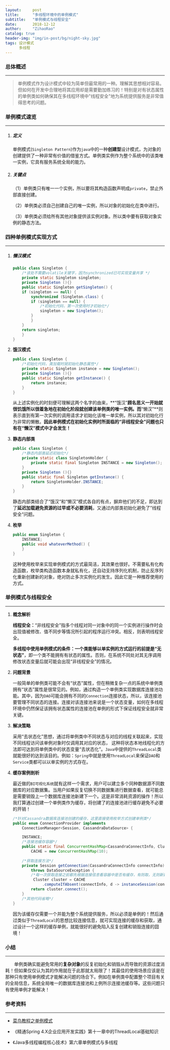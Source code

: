 ```yaml
---
layout:     post
title:      "多线程环境中的单例模式"
subtitle:   "单例模式与线程安全"
date:       2018-12-12
author:     "ZihaoRao"
catalog: true
header-img: "img/in-post/bg/night-sky.jpg"
tags: 设计模式
      多线程
---
```






### 总体概述
---
> 单例模式作为设计模式中较为简单但最常用的一种。理解其思想相对容易。但如何在开发中合理地将其应用却是需要勤加练习的！特别是对有状态属性的单例类如何确保其在多线程环境中"线程安全"地为系统提供服务是非常值得思考的问题。   ​                                                                                                                                            
>



### 单例模式速览
---

1. ##### 定义

   单例模式(`Singleton Pattern`)作为`java`中的一种**创建型**设计模式，为对象的创建提供了一种非常有价值的借鉴方式。单例类实例作为整个系统中的该类唯一实例，它具有服务系统全局的能力。

2. ##### 关键点

   （1）单例类只有唯一一个实例，所以要将其构造函数声明成`private`，禁止外部直接创建。

   （2）单例类必须自己创建自己的唯一实例，所以对象的初始化在类中进行。

   （3）单例类必须给所有其他对象提供该实例对象。所以类中要有获取对象实例的静态方法。



### 四种单例模式实现方式
---

1. ##### 懒汉模式

   ```java
   public class Singleton {  
       /*该处不需要volatile关键字，因为synchronized已可实现变量共享 */
       private static Singleton singleton; 
       private Singleton (){}  
       public static Singleton getSingleton() {  
       if (singleton == null) {  
           synchronized (Singleton.class) {  
           if (singleton == null) {  
               /*初始化代码，第一次使用时才初始化*/
               singleton = new Singleton();  
           }  
           }  
       }  
       return singleton;  
       }  
   }
   ```

2. **饿汉模式**

   ```java
   public class Singleton {  
       /*初始化代码，类加载时就初始化静态属性*/
       private static Singleton instance = new Singleton();  
       private Singleton (){}  
       public static Singleton getInstance() {  
           return instance;  
       }  
   }
   ```

   从上述实例化的时刻便可理解这两个名字的由来，**“饿汉”**顾名思义一开始就很饥饿所以很着急地在初始化阶段就创建该单例类的唯一实例。而**“懒汉”**则表示直到有第一次实例的调用请求才初始化该唯一单实例，所以其对初始化行为非常的懒散。**因此单例模式在初始化实例时所面临的“非线程安全”问题也只有在“懒汉”模式中才会发生！**

3. **静态内部类**

   ```java
   public class Singleton {  
       /*静态内部类延迟初始化*/
       private static class SingletonHolder {  
           private static final Singleton INSTANCE = new Singleton();  
       }  
       private Singleton (){}  
       public static final Singleton getInstance() {  
           return SingletonHolder.INSTANCE;  
       }  
   }
   ```

   静态内部类结合了“饿汉“和“懒汉”模式各自的有点，摒弃他们的不足，即达到了**延迟加载避免资源的过早或不必要消耗**，又通过内部类初始化避免了”线程安全“问题。

4. **枚举**

   ```java
   public enum Singleton {  
       INSTANCE;  
       public void whateverMethod() {  
       }  
   }
   ```

   这种使用枚举来实现单例模式的方式最简洁，其效果也很好。不需要私有化构造函数，枚举类构造函数本身就私有化，还自动支持序列化机制，防止反序列化重新创建新的对象，绝对防止多次实例化的发生。因此它是一种推荐使用的方式。



### **单例模式与线程安全**
---

1. **概念解析**

   **线程安全：**“非线程安全”指多个线程对同一对象中的同一个实例进行操作时会出现值被修改、值不同步等情况所引起的程序运行冲突。相反，则表明线程安全。

   **多线程中使用单例模式的条件：**一个类能够以单实例的方式运行的前提是**“无状态”**，即一个类不能拥有有状态的属性。否则，在系统不同处对其无序调用修改状态变量后就可能会出现“非线程安全”的情况。

2. **问题背景**

   一般简单的单例类可能不会有“状态”属性，但在稍微复杂一点的系统中单例类拥有“状态”属性是很常见的。例如，通过构造一个单例类实现数据库连接池功能。其中，因为`DAO`可能会拥有不同的`Connection`连接状态，所以，该连接池要管理不同状态的连接。连接对该连接池来说是一个状态变量，如何在多线程环境中仍然保证该拥有状态属性的连接池在单例的形式下保证线程安全就非常关键。

3. **解决策略**

   采用“去状态化”思想，通过将单例类中不同状态与对应的线程关联起来，实现不同线程访问该单例对象时仅调用其对应的状态， 这种将状态本地线程化的方法即可达到将单例类中的状态变量“去状态化”。`Java`中提供的`ThreadLocal`类就能很好的达到该目的。例如：`Spring`中就是使用`ThreadLocal`来保证`DAO`和`Service`类都可以以单实例的方式存在。

4. **缓存案例剖析**

   最近做的`BI可视化系统`就有这样一个需求，用户可以建立多个同种数据源不同数据库的对应数据集。当用户如果反复切换不同数据集进行数据查看，就可能总是需要销毁上一个数据库连接池新建下一个。这是非常消耗资源的操作！所以我打算通过创建一个单例类作为缓存，将创建了的连接池进行缓存避免不必要的开销！

   ```java
   /*针对Cassandra数据库连接池创建的缓存，这里直接使用枚举方式创建单例类*/
   public enum ConnectionProvider implements 
       ConnectionManager<Session, CassandraDataSource> {

       INSTANCE;
       /*连接池缓存容器*/
       public static final ConcurrentHashMap<CassandraConnectInfo, Cluster> 
           CACHE = new ConcurrentHashMap(10);
    
       /*获取连接方法*/
       private Session getConnection(CassandraConnectInfo connectInfo) 
           throws DataSourceException {
           /*每一次获取连接之前都先根据连接信息看容器中是否有缓存，有则取，无则新建并缓存*/
            Cluster cluster = CACHE
                .computeIfAbsent(connectInfo, d -> instanceSession(connectInfo));
           return cluster.connect();
       }
       /*其他代码省略*/
   }
   ```

   因为该缓存仅需要一个并能为整个系统提供服务，所以必须是单例的！然后通过类似于`ThreadLocal`的思想比较连接信息，就可实现连接的缓存和获取，通过设计一个这样的缓存单例，就能很好的避免陷入反复创建和销毁连接的囧境！



### 小结
---

&emsp;&emsp;单例类确实能避免常用的**复杂对象**的反复初始化和销毁从而导致的资源过度消耗！但如果仅仅认为其的作用就在于此那就太局限了！其最佳的使用场景应该是在那种只有使用单例模式才能解决问题的场合下。例如在单例类中配置整个项目有关的全局信息，系统全局唯一的数据库连接池和上例所示连接池缓存等。这些问题只有使用单例才能解决！



### 参考资料
---

- [菜鸟教程之单例模式](http://www.runoob.com/design-pattern/singleton-pattern.html)
- 《精通Spring 4.X企业应用开发实践》第十一章中的ThreadLocal基础知识


- 《Java多线程编程核心技术》第六章单例模式与多线程

